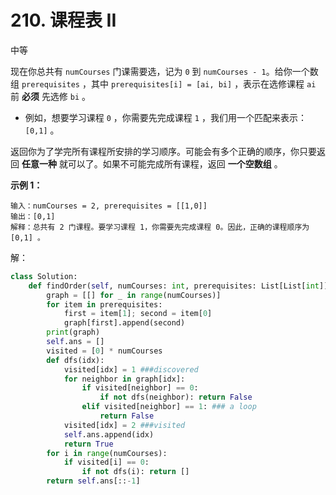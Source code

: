 # 210. 课程表 II

中等

现在你总共有 `numCourses` 门课需要选，记为 `0` 到 `numCourses - 1`。给你一个数组 `prerequisites` ，其中 `prerequisites[i] = [ai, bi]` ，表示在选修课程 `ai` 前 **必须** 先选修 `bi` 。

- 例如，想要学习课程 `0` ，你需要先完成课程 `1` ，我们用一个匹配来表示：`[0,1]` 。

返回你为了学完所有课程所安排的学习顺序。可能会有多个正确的顺序，你只要返回 **任意一种** 就可以了。如果不可能完成所有课程，返回 **一个空数组** 。

 

**示例 1：**

```
输入：numCourses = 2, prerequisites = [[1,0]]
输出：[0,1]
解释：总共有 2 门课程。要学习课程 1，你需要先完成课程 0。因此，正确的课程顺序为 [0,1] 。
```

解：

```python
class Solution:
    def findOrder(self, numCourses: int, prerequisites: List[List[int]]) -> List[int]:
        graph = [[] for _ in range(numCourses)]
        for item in prerequisites:
            first = item[1]; second = item[0]
            graph[first].append(second)
        print(graph)
        self.ans = []
        visited = [0] * numCourses
        def dfs(idx):
            visited[idx] = 1 ###discovered
            for neighbor in graph[idx]:
                if visited[neighbor] == 0:
                    if not dfs(neighbor): return False
                elif visited[neighbor] == 1: ### a loop
                    return False
            visited[idx] = 2 ###visited 
            self.ans.append(idx)
            return True
        for i in range(numCourses):
            if visited[i] == 0:
                if not dfs(i): return []
        return self.ans[::-1]
```

